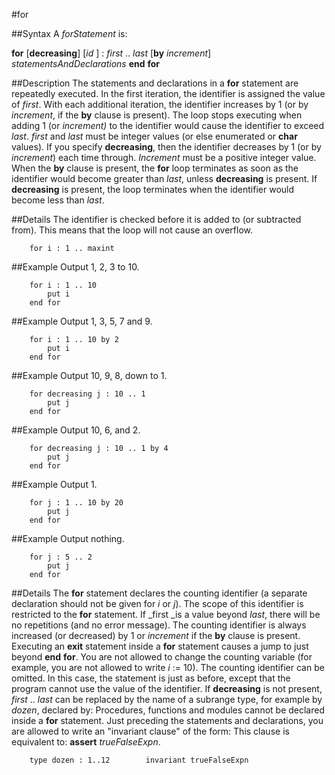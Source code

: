 
#for

##Syntax
A _forStatement_ is:

**for** [**decreasing**] [_id_ ] : _first_ .. _last_ [**by** _increment_]
_statementsAndDeclarations_
**end** **for**




##Description
The statements and declarations in a **for** statement are repeatedly executed. In the first iteration, the identifier is assigned the value of _first_. With each additional iteration, the identifier increases by 1 (or by _increment_, if the **by** clause is present). The loop stops executing when adding 1 (or _increment)_ to the identifier would cause the identifier to exceed _last_. _first_ and _last_ must be integer values (or else enumerated or **char** values). If you specify **decreasing**, then the identifier decreases by 1 (or by _increment_) each time through.
_Increment_ must be a positive integer value. When the **by** clause is present, the **for** loop terminates as soon as the identifier would become greater than _last_, unless **decreasing** is present. If **decreasing** is present, the loop terminates when the identifier would become less than _last_.



##Details
The identifier is checked before it is added to (or subtracted from). This means that the loop
will not cause an overflow.


        for i : 1 .. maxint
##Example
Output 1, 2, 3 to 10.


        for i : 1 .. 10
            put i
        end for
##Example
Output 1, 3, 5, 7 and 9.


        for i : 1 .. 10 by 2
            put i
        end for
##Example
Output 10, 9, 8, down to 1.


        for decreasing j : 10 .. 1
            put j
        end for
##Example
Output 10, 6, and 2.


        for decreasing j : 10 .. 1 by 4
            put j
        end for
##Example
Output 1.


        for j : 1 .. 10 by 20
            put j
        end for
##Example
Output nothing.


        for j : 5 .. 2
            put j
        end for
##Details
The **for** statement declares the counting identifier (a separate declaration should not be given for _i_ or _j_). The scope of this identifier is restricted to the **for** statement.
If _first _is a value beyond _last_, there will be no repetitions (and no error message). The counting identifier is always increased (or decreased) by 1 or _increment_ if the **by** clause is present. Executing an **exit** statement inside a **for** statement causes a jump to just beyond **end** **for**. You are not allowed to change the counting variable (for example, you are not allowed to write _i_ := 10).
The counting identifier can be omitted. In this case, the statement is just as before, except  that the program cannot use the value of the identifier.
If **decreasing** is not present, _first_ .. _last_ can be replaced by the name of a subrange type, for example by _dozen_, declared by:
Procedures, functions and modules cannot be declared inside a **for** statement. Just preceding the statements and declarations, you are allowed to write an "invariant clause" of the form:
This clause is equivalent to: **assert** _trueFalseExpn_.


        type dozen : 1..12        invariant trueFalseExpn
